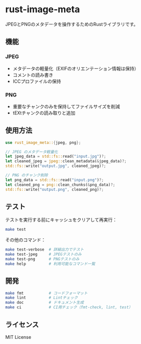 # rust-image-meta

JPEGとPNGのメタデータを操作するためのRustライブラリです。

## 機能

### JPEG
- メタデータの軽量化（EXIFのオリエンテーション情報は保持）
- コメントの読み書き
- ICCプロファイルの保持

### PNG
- 重要なチャンクのみを保持してファイルサイズを削減
- tEXtチャンクの読み取りと追加

## 使用方法

```rust
use rust_image_meta::{jpeg, png};

// JPEG のメタデータ軽量化
let jpeg_data = std::fs::read("input.jpg")?;
let cleaned_jpeg = jpeg::clean_metadata(&jpeg_data)?;
std::fs::write("output.jpg", cleaned_jpeg)?;

// PNG のチャンク削除
let png_data = std::fs::read("input.png")?;
let cleaned_png = png::clean_chunks(&png_data)?;
std::fs::write("output.png", cleaned_png)?;
```

## テスト

テストを実行する前にキャッシュをクリアして再実行：

```bash
make test
```

その他のコマンド：

```bash
make test-verbose  # 詳細出力でテスト
make test-jpeg     # JPEGテストのみ
make test-png      # PNGテストのみ
make help          # 利用可能なコマンド一覧
```

## 開発

```bash
make fmt           # コードフォーマット
make lint          # Lintチェック
make doc           # ドキュメント生成
make ci            # CI用チェック（fmt-check, lint, test）
```

## ライセンス

MIT License